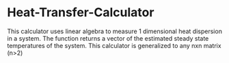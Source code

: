 # Heat-Transfer-Calculator
This calculator uses linear algebra to measure 1 dimensional heat dispersion in a system. The function returns a vector of the estimated steady state temperatures of the system. This calculator is generalized to any nxn matrix (n>2)
